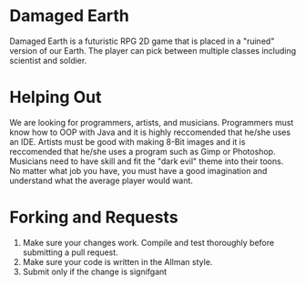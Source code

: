 Damaged Earth
=

Damaged Earth is a futuristic RPG 2D game that is placed in a "ruined" version of our Earth. The player can pick
between multiple classes including scientist and soldier.

Helping Out
=

We are looking for programmers, artists, and musicians. Programmers must know how to OOP with Java and it is highly
reccomended that he/she uses an IDE. Artists must be good with making 8-Bit images and it is reccomended that he/she
uses a program such as Gimp or Photoshop. Musicians need to have skill and fit the "dark evil" theme into their toons.
No matter what job you have, you must have a good imagination and understand what the average player would want.

Forking and Requests
=

1. Make sure your changes work. Compile and test thoroughly before submitting a pull request.
2. Make sure your code is written in the Allman style.
3. Submit only if the change is signifgant
